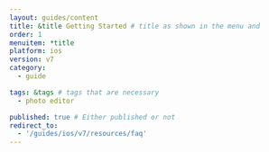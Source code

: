 ```yaml
---
layout: guides/content
title: &title Getting Started # title as shown in the menu and
order: 1
menuitem: *title
platform: ios
version: v7
category:
  - guide

tags: &tags # tags that are necessary
  - photo editor

published: true # Either published or not
redirect_to:
  - '/guides/ios/v7/resources/faq'
---
```

